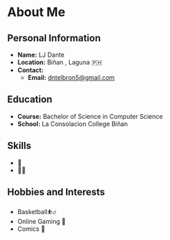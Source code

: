 # About Me

## Personal Information
- **Name:** LJ Dante
- **Location:** Biñan , Laguna 🇵🇭
- **Contact:** 
  - **Email:** dntelbron5@gmail.com

## Education
- **Course:** Bachelor of Science in Computer Science
- **School:** La Consolacion College Biñan 


## Skills
- 👾
- 🕺🏽


## Hobbies and Interests
- Basketball⛹️‍♂️
- Online Gaming 👾
- Comics 📖

